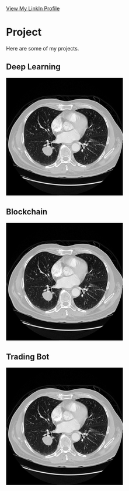 <a href="https://www.linkedin.com/in/plengnakdee/">View My LinkIn Profile</a>

# Project

Here are some of my projects.

## Deep Learning
<a href="https://github.com/PlengNakdee/hello-world">
<img src="image/full2.png"></a>

## Blockchain
<a href="https://github.com/PlengNakdee/hello-world">
<img src="image/full2.png"></a>

## Trading Bot
<a href="https://github.com/PlengNakdee/hello-world">
<img src="image/full2.png"></a>
